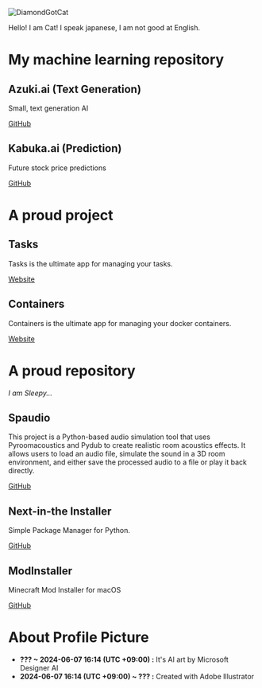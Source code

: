 
![DiamondGotCat](https://github.com/user-attachments/assets/5ec20f7a-6bdc-4267-8737-1bc46beae0ab)

Hello! I am Cat!
I speak japanese, I am not good at English.

# My machine learning repository

## Azuki.ai (Text Generation)
Small, text generation AI

[GitHub](https://github.com/DiamondGotCat/Azuki.ai)

## Kabuka.ai (Prediction)
Future stock price predictions

[GitHub](https://github.com/DiamondGotCat/Kabuka.ai)

# A proud project

## Tasks
Tasks is the ultimate app for managing your tasks.

[Website](https://kamu.jp/tasks/)

## Containers
Containers is the ultimate app for managing your docker containers.

[Website](https://kamu.jp/containers/)

# A proud repository
*I am Sleepy...*

## Spaudio
This project is a Python-based audio simulation tool that uses Pyroomacoustics and Pydub to create realistic room acoustics effects. It allows users to load an audio file, simulate the sound in a 3D room environment, and either save the processed audio to a file or play it back directly.

[GitHub](https://github.com/DiamondGotCat/Spaudio)

## Next-in-the Installer
Simple Package Manager for Python.

[GitHub](https://github.com/DiamondGotCat/NIT)

## ModInstaller
Minecraft Mod Installer for macOS

[GitHub](https://github.com/DiamondGotCat/ModInstaller)

# About Profile Picture

- **??? ~ 2024-06-07 16:14 (UTC +09:00) :** It's AI art by Microsoft Designer AI
- **2024-06-07 16:14 (UTC +09:00) ~ ??? :** Created with Adobe Illustrator
